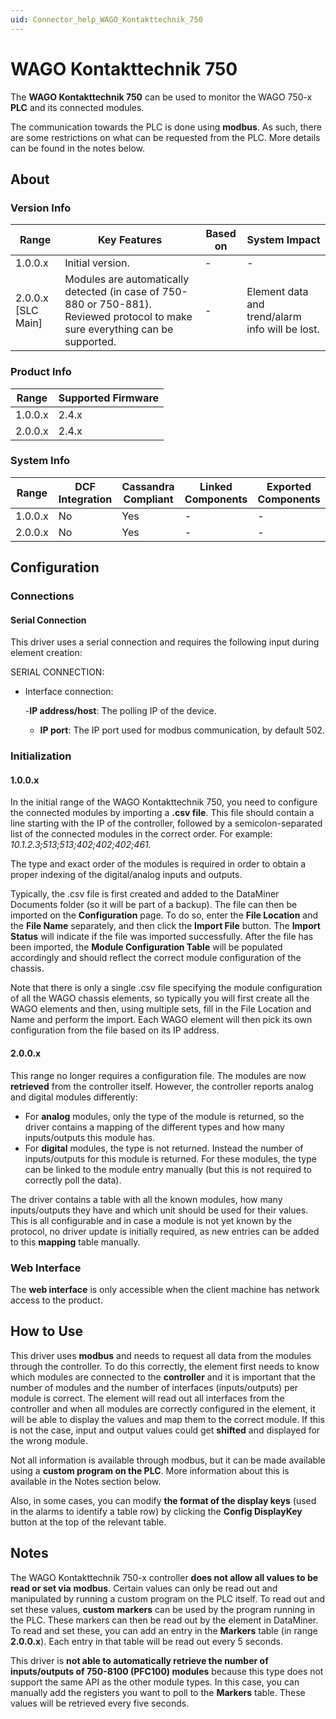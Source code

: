 ```yaml
---
uid: Connector_help_WAGO_Kontakttechnik_750
---
```


# WAGO Kontakttechnik 750

The **WAGO Kontakttechnik 750** can be used to monitor the WAGO 750-x **PLC** and its connected modules.

The communication towards the PLC is done using **modbus**. As such, there are some restrictions on what can be requested from the PLC.
More details can be found in the notes below.

## About

### Version Info

| **Range**            | **Key Features**                                                                                                                | **Based on** | **System Impact**                               |
|----------------------|---------------------------------------------------------------------------------------------------------------------------------|--------------|-------------------------------------------------|
| 1.0.0.x              | Initial version.                                                                                                                | \-           | \-                                              |
| 2.0.0.x \[SLC Main\] | Modules are automatically detected (in case of 750-880 or 750-881). Reviewed protocol to make sure everything can be supported. | \-           | Element data and trend/alarm info will be lost. |

### Product Info

| **Range** | **Supported Firmware** |
|-----------|------------------------|
| 1.0.0.x   | 2.4.x                  |
| 2.0.0.x   | 2.4.x                  |

### System Info

| **Range** | **DCF Integration** | **Cassandra Compliant** | **Linked Components** | **Exported Components** |
|-----------|---------------------|-------------------------|-----------------------|-------------------------|
| 1.0.0.x   | No                  | Yes                     | \-                    | \-                      |
| 2.0.0.x   | No                  | Yes                     | \-                    | \-                      |

## Configuration

### Connections

#### Serial Connection

This driver uses a serial connection and requires the following input during element creation:

SERIAL CONNECTION:

- Interface connection:

  -**IP address/host**: The polling IP of the device.
  - **IP port**: The IP port used for modbus communication, by default 502.

### Initialization

#### 1.0.0.x

In the initial range of the WAGO Kontakttechnik 750, you need to configure the connected modules by importing a **.csv file**. This file should contain a line starting with the IP of the controller, followed by a semicolon-separated list of the connected modules in the correct order.
For example: *10.1.2.3;513;513;402;402;402;461.*

The type and exact order of the modules is required in order to obtain a proper indexing of the digital/analog inputs and outputs.

Typically, the .csv file is first created and added to the DataMiner Documents folder (so it will be part of a backup). The file can then be imported on the **Configuration** page. To do so, enter the **File Location** and the **File Name** separately, and then click the **Import File** button. The **Import Status** will indicate if the file was imported successfully. After the file has been imported, the **Module Configuration Table** will be populated accordingly and should reflect the correct module configuration of the chassis.

Note that there is only a single .csv file specifying the module configuration of all the WAGO chassis elements, so typically you will first create all the WAGO elements and then, using multiple sets, fill in the File Location and Name and perform the import. Each WAGO element will then pick its own configuration from the file based on its IP address.

#### 2.0.0.x

This range no longer requires a configuration file. The modules are now **retrieved** from the controller itself. However, the controller reports analog and digital modules differently:

- For **analog** modules, only the type of the module is returned, so the driver contains a mapping of the different types and how many inputs/outputs this module has.
- For **digital** modules, the type is not returned. Instead the number of inputs/outputs for this module is returned. For these modules, the type can be linked to the module entry manually (but this is not required to correctly poll the data).

The driver contains a table with all the known modules, how many inputs/outputs they have and which unit should be used for their values. This is all configurable and in case a module is not yet known by the protocol, no driver update is initially required, as new entries can be added to this **mapping** table manually.

### Web Interface

The **web interface** is only accessible when the client machine has network access to the product.

## How to Use

This driver uses **modbus** and needs to request all data from the modules through the controller. To do this correctly, the element first needs to know which modules are connected to the **controller** and it is important that the number of modules and the number of interfaces (inputs/outputs) per module is correct.
The element will read out all interfaces from the controller and when all modules are correctly configured in the element, it will be able to display the values and map them to the correct module. If this is not the case, input and output values could get **shifted** and displayed for the wrong module.

Not all information is available through modbus, but it can be made available using a **custom program on the PLC**. More information about this is available in the Notes section below.

Also, in some cases, you can modify **the format of the display keys** (used in the alarms to identify a table row) by clicking the **Config DisplayKey** button at the top of the relevant table.

## Notes

The WAGO Kontakttechnik 750-x controller **does not allow all values to be read or set via** **modbus**. Certain values can only be read out and manipulated by running a custom program on the PLC itself. To read out and set these values, **custom** **markers** can be used by the program running in the PLC. These markers can then be read out by the element in DataMiner. To read and set these, you can add an entry in the **Markers** table (in range **2.0.0.x**). Each entry in that table will be read out every 5 seconds.

This driver is **not able to automatically retrieve the number of inputs/outputs of 750-8100 (PFC100) modules** because this type does not support the same API as the other module types. In this case, you can manually add the registers you want to poll to the **Markers** table. These values will be retrieved every five seconds.
